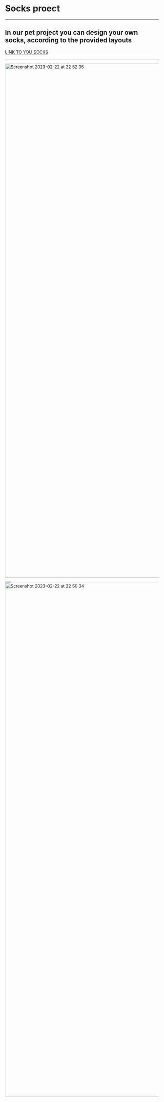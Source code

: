 # Socks proect
___

## In our pet project you can design your own socks, according to the provided layouts

[LINK TO YOU SOCKS](https://socksenjoy.onrender.com)
___
<img width="1680" alt="Screenshot 2023-02-22 at 22 52 36" src="https://user-images.githubusercontent.com/89910265/220747050-a5be9452-6beb-43b8-af2b-24e0af9c857b.png">
___
<img width="1680" alt="Screenshot 2023-02-22 at 22 50 34" src="https://user-images.githubusercontent.com/89910265/220747071-eee148d1-b4ba-49ae-b64b-f3b39c7daee5.png">
